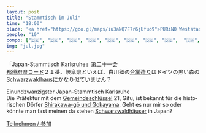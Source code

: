 ```yaml
---
layout: post
title: "Stammtisch im Juli"
time: "18:00"
place: '<a href="https://goo.gl/maps/iu3aNQ7F7r6jUfuo9">PURiNO Weststadt</a>'
people: "10"
compo: ["🇩🇪", "🇩🇪", "🇩🇪", "🇩🇪", "🇩🇪", "🇩🇪", "🇩🇪", "🇩🇪",  "🇯🇵",  "🇯🇵"]
img: "jul.jpg"
---
```



「Japan-Stammtisch Karlsruhe」第二十一会  
[都道府県コード](https://ja.wikipedia.org/wiki/%E5%85%A8%E5%9B%BD%E5%9C%B0%E6%96%B9%E5%85%AC%E5%85%B1%E5%9B%A3%E4%BD%93%E3%82%B3%E3%83%BC%E3%83%89#%E9%83%BD%E9%81%93%E5%BA%9C%E7%9C%8C%E3%82%B3%E3%83%BC%E3%83%89)２１番、岐阜県といえば、白川郷の[合掌造り](https://ja.wikipedia.org/wiki/%E5%90%88%E6%8E%8C%E9%80%A0%E3%82%8A)はドイツの黒い森の[Schwarzwaldhaus](https://de.wikipedia.org/wiki/Schwarzwaldhaus)にかなり似ていません？

Einundzwanzigster Japan-Stammtisch Karlsruhe  
Die Präfektur mit dem [Gemeindeschlüssel](https://de.wikipedia.org/wiki/Japanischer_Gemeindeschlüssel) 21, Gifu, ist bekannt für die his­to­rischen Dörfer [Shirakawa-gō und Gokayama](https://de.wikipedia.org/wiki/Historische_D%C3%B6rfer_von_Shirakawa-g%C5%8D_und_Gokayama). Geht es nur mir so oder könnte man fast meinen da stehen [Schwarzwaldhäuser](https://de.wikipedia.org/wiki/Schwarzwaldhaus) in Japan?


[Teilnehmen / 参加](https://nuudel.digitalcourage.de/IvdivZ5ZvImm6Pud)
